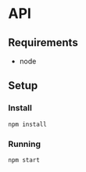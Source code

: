 # API

## Requirements

- node

## Setup

### Install

```shell
npm install
```

### Running

```shell
npm start
```